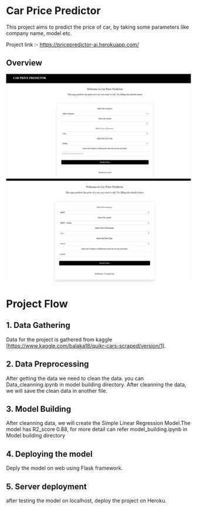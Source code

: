 
# Car Price Predictor 

This project aims to predict the price of car, by taking some parameters
like company name, model etc.

Project link :- https://pricepredictor-ai.herokuapp.com/



## Overview
![](Images/I1.png)
![](Images/I2.png)


# Project Flow
## 1. Data Gathering
Data for the project is gathered from kaggle
[https://www.kaggle.com/balaka18/quikr-cars-scraped/version/1].

## 2. Data Preprocessing
After getting the data we need to clean the data. you can 
Data_cleanning.ipynb in model building directory.
After cleanning the data, we will save the clean data in another file.

## 3. Model Building
After cleanning data, we will create the Simple Linear Regression
Model.The model has R2_score 0.88, for more detail can refer model_building.ipynb
in Model building directory

## 4. Deploying the model
Deply the model on web using Flask framework. 

## 5. Server deployment
after testing the model on localhost, deploy the project on Heroku.
